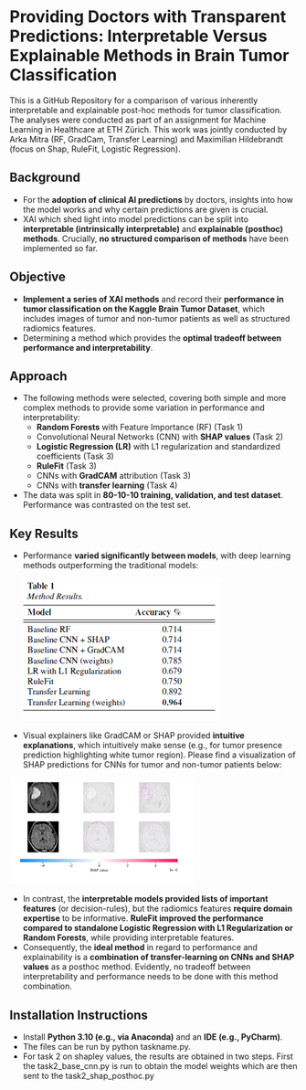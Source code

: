 # Providing Doctors with Transparent Predictions: Interpretable Versus Explainable Methods in Brain Tumor Classification
This is a GitHub Repository for a comparison of various inherently interpretable and explainable post-hoc methods for tumor classification. The analyses were conducted as part of an assignment for Machine Learning in Healthcare at ETH Zürich. This work was jointly conducted by Arka Mitra (RF, GradCam, Transfer Learning) and Maximilian Hildebrandt (focus on Shap, RuleFit, Logistic Regression).

## Background
* For the **adoption of clinical AI predictions** by doctors, insights into how the model works and why certain predictions are given is crucial.
* XAI which shed light into model predictions can be split into **interpretable (intrinsically interpretable)** and **explainable (posthoc) methods**. Crucially, **no structured comparison of methods** have been implemented so far.

## Objective
* **Implement a series of XAI methods** and record their **performance in tumor classification on the Kaggle Brain Tumor Dataset**, which includes images of tumor and non-tumor patients as well as structured radiomics features.
* Determining a method which provides the **optimal tradeoff between performance and interpretability**.

## Approach
* The following methods were selected, covering both simple and more complex methods to provide some variation in performance and interpretability:
  * **Random Forests** with Feature Importance (RF) (Task 1)
  * Convolutional Neural Networks (CNN) with **SHAP values** (Task 2)
  * **Logistic Regression (LR)** with L1 regularization and standardized coefficients (Task 3)
  * **RuleFit** (Task 3)
  * CNNs with **GradCAM** attribution (Task 3)
  * CNNs with **transfer learning** (Task 4)
* The data was split in **80-10-10 training, validation, and test dataset**. Performance was contrasted on the test set.

## Key Results
* Performance **varied significantly between models**, with deep learning methods outperforming the traditional models:

  ![Model Performance Table](03_Images/performance_scores.png)

* Visual explainers like GradCAM or SHAP provided **intuitive explanations**, which intuitively make sense (e.g., for tumor presence prediction highlighting white tumor region). Please find a visualization of SHAP predictions for CNNs for tumor and non-tumor patients below:

![SHAP heatmap](03_Images/SHAP_heatmap.png)

* In contrast, the **interpretable models provided lists of important features** (or decision-rules), but the radiomics features **require domain expertise** to be informative. **RuleFit improved the performance compared to standalone Logistic Regression with L1 Regularization or Random Forests**, while providing interpretable features.
* Consequently, the **ideal method** in regard to performance and explainability is a **combination of transfer-learning on CNNs and SHAP values** as a posthoc method. Evidently, no tradeoff between interpretability and performance needs to be done with this method combination. 

## Installation Instructions
* Install **Python 3.10 (e.g., via Anaconda)** and an **IDE (e.g., PyCharm)**. 
* The files can be run by python taskname.py. 
* For task 2 on shapley values, the results are obtained in two steps. First the task2_base_cnn.py is run to obtain the model weights which are then sent to the task2_shap_posthoc.py
